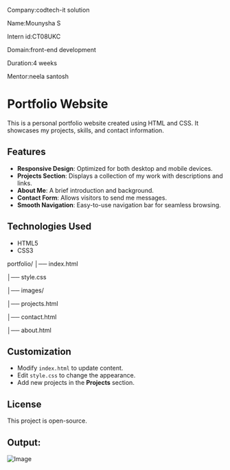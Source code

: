 Company:codtech-it solution
 
 Name:Mounysha S
 
 Intern id:CT08UKC
 
 Domain:front-end development
 
 Duration:4 weeks
 
 Mentor:neela santosh
 
# Portfolio Website

This is a personal portfolio website created using HTML and CSS. It showcases my projects, skills, and contact information.

## Features
- **Responsive Design**: Optimized for both desktop and mobile devices.
- **Projects Section**: Displays a collection of my work with descriptions and links.
- **About Me**: A brief introduction and background.
- **Contact Form**: Allows visitors to send me messages.
- **Smooth Navigation**: Easy-to-use navigation bar for seamless browsing.

## Technologies Used
- HTML5
- CSS3


portfolio/
│── index.html

│── style.css

│── images/

│── projects.html

│── contact.html

│── about.html



## Customization
- Modify `index.html` to update content.
- Edit `style.css` to change the appearance.
- Add new projects in the **Projects** section.

## License
This project is open-source.


## Output:

![Image](https://github.com/user-attachments/assets/0be18650-8638-4c4d-9809-2c0bb03f65a5)





